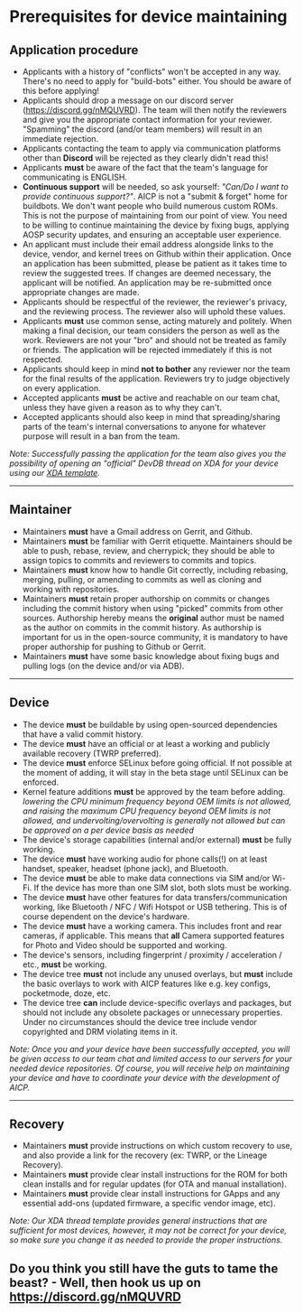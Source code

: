 # Prerequisites for device maintaining

## Application procedure

* Applicants with a history of "conflicts" won't be accepted in any way. There's no need to apply for "build-bots" either. You should be aware of this before applying!
* Applicants should drop a message on our discord server (https://discord.gg/nMQUVRD). The team will then notify the reviewers and give you the appropriate contact information for your reviewer. "Spamming" the discord (and/or team members) will result in an immediate rejection.
* Applicants contacting the team to apply via communication platforms other than **Discord** will be rejected as they clearly didn't read this!
* Applicants **must** be aware of the fact that the team's language for communicating is ENGLISH.
* **Continuous support** will be needed, so ask yourself: *"Can/Do I want to provide continuous support?"*. AICP is not a "submit & forget" home for buildbots. We don't want people who build numerous custom ROMs. This is not the purpose of maintaining from our point of view. You need to be willing to continue maintaining the device by fixing bugs, applying AOSP security updates, and ensuring an acceptable user experience.
* An applicant must include their email address alongside links to the device, vendor, and kernel trees on Github within their application. Once an application has been submitted, please be patient as it takes time to review the suggested trees. If changes are deemed necessary, the applicant will be notified. An application may be re-submitted once appropriate changes are made.
* Applicants should be respectful of the reviewer, the reviewer's privacy, and the reviewing process. The reviewer also will uphold these values.
* Applicants **must** use common sense, acting maturely and politely. When making a final decision, our team considers the person as well as the work. Reviewers are not your "bro" and should not be treated as family or friends. The application will be rejected immediately if this is not respected.
* Applicants should keep in mind **not to bother** any reviewer nor the team for the final results of the application. Reviewers try to judge objectively on every application.
* Accepted applicants **must** be active and reachable on our team chat, unless they have given a reason as to why they can't.
* Accepted applicants should also keep in mind that spreading/sharing parts of the team's internal conversations to anyone for whatever purpose will result in a ban from the team.


*Note: Successfully passing the application for the team also gives you the possibility of opening an "official" DevDB thread on XDA for your device using our [XDA template](https://raw.githubusercontent.com/baikalos2/vendor_baikalos/t13.0/docs/xda_template/xda_thread-template.txt).*

---

## Maintainer

* Maintainers **must** have a Gmail address on Gerrit, and Github.
* Maintainers **must** be familiar with Gerrit etiquette. Maintainers should be able to push, rebase, review, and cherrypick; they should be able to assign topics to commits and reviewers to commits and topics.
* Maintainers **must** know how to handle Git correctly, including rebasing, merging, pulling, or amending to commits as well as cloning and working with repositories.
* Maintainers **must** retain proper authorship on commits or changes including the commit history when using "picked" commits from other sources. Authorship hereby means the **original** author must be named as the author on commits in the commit history. As authorship is important for us in the open-source community, it is mandatory to have proper authorship for pushing to Github or Gerrit.
* Maintainers **must** have some basic knowledge about fixing bugs and pulling logs (on the device and/or via ADB).

---

## Device

* The device **must** be buildable by using open-sourced dependencies that have a valid commit history.
* The device **must** have an official or at least a working and publicly available recovery (TWRP preferred).
* The device **must** enforce SELinux before going official. If not possible at the moment of adding, it will stay in the beta stage until SELinux can be enforced.
* Kernel feature additions **must** be approved by the team before adding. *lowering the CPU minimum frequency beyond OEM limits is not allowed, and raising the maximum CPU frequency beyond OEM limits is not allowed, and undervolting/overvolting is generally not allowed but can be approved on a per device basis as needed*
* The device's storage capabilities (internal and/or external) **must** be fully working.
* The device **must** have working audio for phone calls(!) on at least handset, speaker, headset (phone jack), and Bluetooth.
* The device **must** be able to make data connections via SIM and/or Wi-Fi. If the device has more than one SIM slot, both slots must be working.
* The device **must** have other features for data transfers/communication working, like Bluetooth / NFC / Wifi Hotspot or USB tethering. This is of course dependent on the device's hardware.
* The device **must** have a working camera. This includes front and rear cameras, if applicable. This means that **all** Camera supported features for Photo and Video should be supported and working.
* The device's sensors, including fingerprint / proximity / acceleration / etc., **must** be working.
* The device tree **must** not include any unused overlays, but **must** include the basic overlays to work with AICP features like e.g. key configs, pocketmode, doze, etc.
* The device tree **can** include device-specific overlays and packages, but should not include any obsolete packages or unnecessary properties. Under no circumstances should the device tree include vendor copyrighted and DRM violating items in it.

*Note: Once you and your device have been successfully accepted, you will be given access to our team chat and limited access to our servers for your needed device repositories. Of course, you will receive help on maintaining your device and have to coordinate your device with the development of AICP.*

---

## Recovery

* Maintainers **must** provide instructions on which custom recovery to use, and also provide a link for the recovery (ex: TWRP, or the Lineage Recovery).
* Maintainers **must** provide clear install instructions for the ROM for both clean installs and for regular updates (for OTA and manual installation).
* Maintainers **must** provide clear install instructions for GApps and any essential add-ons (updated firmware, a specific vendor image, etc).

*Note: Our XDA thread template provides general instructions that are sufficient for most devices, however, it may not be correct for your device, so make sure you change it as needed to provide the proper instructions.*


## Do you think you still have the guts to tame the beast? - Well, then hook us up on https://discord.gg/nMQUVRD
